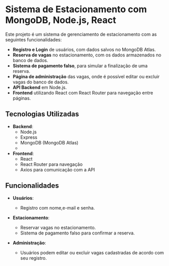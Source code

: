 # Sistema de Estacionamento com MongoDB, Node.js, React

Este projeto é um sistema de gerenciamento de estacionamento com as seguintes funcionalidades:

- **Registro e Login** de usuários, com dados salvos no MongoDB Atlas.
- **Reserva de vagas** no estacionamento, com os dados armazenados no banco de dados.
- **Sistema de pagamento falso**, para simular a finalização de uma reserva.
- **Página de administração** das vagas, onde é possível editar ou excluir vagas do banco de dados.
- **API Backend** em Node.js.
- **Frontend** utilizando React com React Router para navegação entre páginas.

## Tecnologias Utilizadas

- **Backend**:
  - Node.js
  - Express
  - MongoDB (MongoDB Atlas)
  - 
- **Frontend**:
  - React
  - React Router para navegação
  - Axios para comunicação com a API

## Funcionalidades

- **Usuários**: 
  - Registro com nome,e-mail e senha.
  
- **Estacionamento**:
  - Reservar vagas no estacionamento.
  - Sistema de pagamento falso para confirmar a reserva.
  
- **Administração**:
  - Usuários podem editar ou excluir vagas cadastradas de acordo com seu registro.
